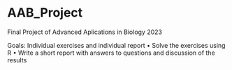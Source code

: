 # AAB_Project

Final Project of Advanced Aplications in Biology 2023

Goals:
Individual exercises and individual report
• Solve the exercises using R
• Write a short report with answers to questions and discussion of the results
